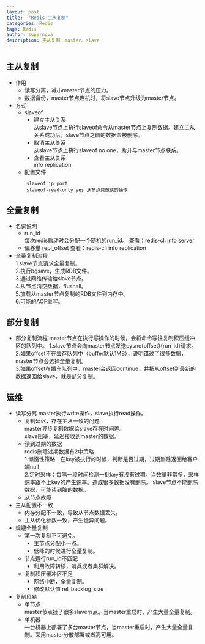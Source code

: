 ```yaml
---
layout: post
title:  "Redis 主从复制"
categories: Redis
tags: Redis
author: supernova
description: 主从复制、master、slave
---
```

## 主从复制  
* 作用
    * 读写分离，减小master节点的压力。
    * 数据备份，master节点宕机时，将slave节点升级为master节点。
* 方式
    * slaveof  
        * 建立主从关系  
    从slave节点上执行slaveof命令从master节点上复制数据。建立主从关系成功后，slave节点之前的数据会被删除。
        * 取消主从关系  
     从slave节点上执行slaveof no one，断开与master节点联系。
        * 查看主从关系  
        info replication
    * 配置文件
    ```
        slaveof ip port
        slaveof-read-only yes 从节点只做读的操作
    ```

## 全量复制
* 名词说明
    * run_id  
    每次redis启动时会分配一个随机的run_id。
    查看：redis-cli  info server
    * 偏移量 repl_offset
    查看：redis-cli info replication
* 全量复制流程  
1.slave节点请求全量复制。  
2.执行bgsave，生成RDB文件。  
3.通过网络传输给slave节点。  
4.从节点清空数据，flushall。  
5.加载从master节点复制的RDB文件到内存中。  
6.可能的AOF重写。  

## 部分复制
* 部分复制流程
master节点在执行写操作的时候，会将命令写往复制积压缓冲区的队列中。
1.slave节点会向master节点发送pysnc{offset}{run_id}请求。  
2.如果offset不在缓存队列中（buffer默认1MB），说明错过了很多数据，master节点会选择全量复制。  
3.如果offset在婚车队列中，master会返回continue，并把从offset到最新的数据返回给slave，就是部分复制。 
## 运维
* 读写分离
master执行write操作，slave执行read操作。
    * 复制延迟，存在主从一致的问题  
    master异步复制数据给slave存在时间差。  
    slave阻塞，延迟接收到master的数据。
    * 读到过期的数据  
        redis删除过期数据有2中策略   
        1.懒惰性策略：在key被执行的时候，判断是否过期，过期删除返回给客户端null  
        2.定时采样：每隔一段时间检测一批key有没有过期。当数量非常多，采样速率跟不上key的产生速率。造成很多数据没有删除。
        slave节点不能删除数据，可能读到脏的数据。  
    * 从节点故障
* 主从配置不一致
    * 内存分配不一致，导致从节点数据丢失。
    * 主从优化参数一致，产生诡异问题。
* 规避全量复制
    * 第一次复制不可避免。
        * 主节点分配小一点。
        * 低峰的时候进行全量复制。
    * 节点运行run_id不匹配
        * 利用故障转移，哨兵或者集群解决。  
    * 复制积压缓冲区不足  
        * 网络中断，全量复制。
        * 修改默认值 rel_backlog_size
* 复制风暴
    * 单节点  
    master节点挂了很多slave节点。当master重启时，产生大量全量复制。
    * 单机器  
    一台机器上部署了多台master节点，当master重启时，产生大量全量复制。采用master分散部署或者高可用。

